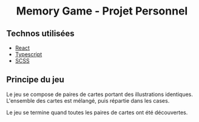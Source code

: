 <h1 align="center">Memory Game - Projet Personnel</h1>

## Technos utilisées

- [React](https://reactjs.org/)
- [Typescript](https://www.typescriptlang.org/)
- [SCSS](https://sass-lang.com/)

## Principe du jeu

Le jeu se compose de paires de cartes portant des illustrations identiques. L'ensemble des cartes est mélangé, puis répartie dans les cases. 

Le jeu se termine quand toutes les paires de cartes ont été découvertes.
